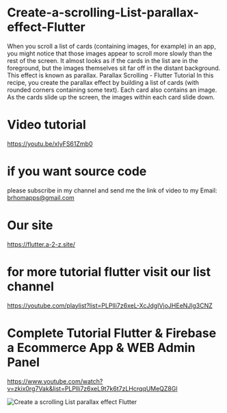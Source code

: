 # Create-a-scrolling-List-parallax-effect-Flutter


When you scroll a list of cards (containing images, for example) in an app, you might notice that those images appear to scroll more slowly than the rest of the screen. It almost looks as if the cards in the list are in the foreground, but the images themselves sit far off in the distant background. This effect is known as parallax.
Parallax Scrolling - Flutter Tutorial
In this recipe, you create the parallax effect by building a list of cards (with rounded corners containing some text). Each card also contains an image. As the cards slide up the screen, the images within each card slide down.


# Video tutorial 
https://youtu.be/xIyFS61Zmb0

# if you want source code 
please subscribe in my channel and send me the link of video to my Email: brhomapps@gmail.com

# Our site 
https://flutter.a-2-z.site/

# for more tutorial flutter visit our list channel 
https://youtube.com/playlist?list=PLPlli7z6xeL-XcJdgIVjoJHEeNJlg3CNZ

# Complete Tutorial Flutter & Firebase a Ecommerce App & WEB Admin Panel
https://www.youtube.com/watch?v=zkix0rg7Vak&list=PLPlli7z6xeL9t7k6t7zLHcrqqUMeQZ8Gl



![Create a scrolling List parallax effect Flutter](https://user-images.githubusercontent.com/69330783/200029471-f2fcdfca-c146-4369-83ce-ac2036f4ceaf.jpg)
